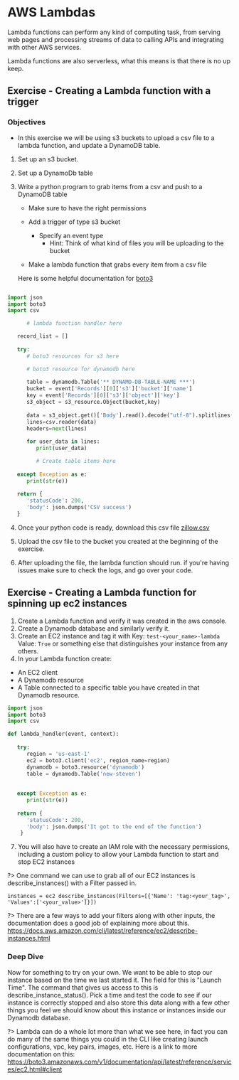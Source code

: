 # AWS Lambdas

Lambda functions can perform any kind of computing task, from serving web pages and processing streams of data to calling APIs and integrating with other AWS services.

Lambda functions are also serverless, what this means is that there is no up keep.

## Exercise - Creating a Lambda function with a trigger

### Objectives

- In this exercise we will be using s3 buckets to upload a csv file to a lambda function, and update a DynamoDB table.

1. Set up an s3 bucket.

2. Set up a DynamoDb table

3. Write a python program to grab items from a csv and push to a DynamoDB table
    - Make sure to have the right permissions
    - Add a trigger of type s3 bucket
        - Specify an event type
            - Hint: Think of what kind of files you will be uploading to the bucket

    - Make a lambda function that grabs every item from a csv file

    Here is some helpful documentation for [boto3](https://boto3.amazonaws.com/v1/documentation/api/latest/guide/dynamodb.html)

``` python

import json
import boto3
import csv

      # lambda function handler here

   record_list = []
   
   try:
      # boto3 resources for s3 here

      # boto3 resource for dynamodb here
       
      table = dynamodb.Table('** DYNAMO-DB-TABLE-NAME ***')
      bucket = event['Records'][0]['s3']['bucket']['name']
      key = event['Records'][0]['s3']['object']['key']
      s3_object = s3_resource.Object(bucket,key)
      
      data = s3_object.get()['Body'].read().decode("utf-8").splitlines()
      lines=csv.reader(data)
      headers=next(lines)
      
      for user_data in lines:
         print(user_data)

         # Create table items here
      
   except Exception as e:
      print(str(e))
            
   return {
      'statusCode': 200,
      'body': json.dumps('CSV success')
   }

```

4. Once your python code is ready, download this csv file [zillow.csv](img3/zillow.csv)

5. Upload the csv file to the bucket you created at the beginning of the exercise.

6. After uploading the file, the lambda function should run. if you're having issues make sure to check the logs, and go over your code.

## Exercise - Creating a Lambda function for spinning up ec2 instances

1. Create a Lambda function and verify it was created in the aws console.
2. Create a Dynamodb database and similarly verify  it.
3. Create an EC2 instance and tag it with Key: `test-<your_name>-lambda` Value: `True`  or something else that distinguishes your instance from any others.
4. In your Lambda function create:
 - An EC2 client
 - A Dynamodb resource
 - A Table connected to a specific table you have created in that
   Dynamodb resource.

``` python
import json
import boto3
import csv

def lambda_handler(event, context):
   
   try: 
      region = 'us-east-1'
      ec2 = boto3.client('ec2', region_name=region)
      dynamodb = boto3.resource('dynamodb')
      table = dynamodb.Table('new-steven')
      
     
   except Exception as e:
      print(str(e))
            
   return {
      'statusCode': 200,
      'body': json.dumps('It got to the end of the function')
    }
```

7. You will also have to create an IAM role with the necessary permissions, including a custom policy to allow your Lambda function to start and stop EC2 instances

?> One command we can use to grab all of our EC2 instances is describe_instances() with a Filter passed in.

```
instances = ec2 describe_instances(Filters=[{'Name': 'tag:<your_tag>', 'Values':['<your_value>']}])
```

?> There are a few ways to add your filters along with other inputs, the documentation does a good job of explaining more about this.
<https://docs.aws.amazon.com/cli/latest/reference/ec2/describe-instances.html>

### Deep Dive

Now for something to try on your own.  We want to be able to stop our instance based on the time we last started it. The field for this is "Launch Time".  The command that gives us access to this is describe_instance_status(). Pick a time and test the code to see if our instance is correctly stopped and also store this data along with a few other things you feel we should know about this instance or instances inside our Dynamodb database.

?> Lambda can do a whole lot more than what we see here, in fact you can do many of the same things you could in the CLI like creating launch configurations, vpc, key pairs, images, etc.  Here is a link to more documentation on this: <https://boto3.amazonaws.com/v1/documentation/api/latest/reference/services/ec2.html#client>

